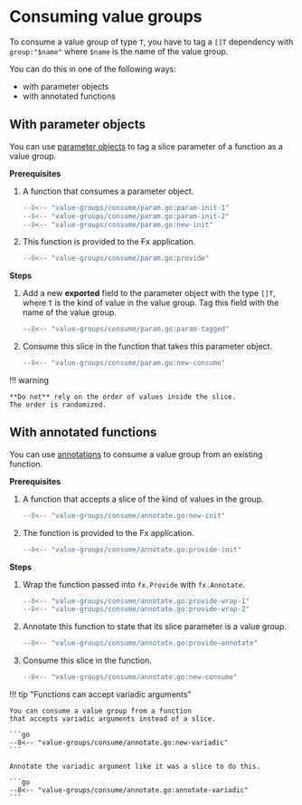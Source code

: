 # Consuming value groups

To consume a value group of type `T`,
you have to tag a `[]T` dependency with `group:"$name"`
where `$name` is the name of the value group.

You can do this in one of the following ways:

- with parameter objects
- with annotated functions

## With parameter objects

You can use [parameter objects](../parameter-objects.md)
to tag a slice parameter of a function as a value group.

**Prerequisites**

1. A function that consumes a parameter object.

     ```go
     --8<-- "value-groups/consume/param.go:param-init-1"
     --8<-- "value-groups/consume/param.go:param-init-2"
     --8<-- "value-groups/consume/param.go:new-init"
     ```

2. This function is provided to the Fx application.

     ```go
     --8<-- "value-groups/consume/param.go:provide"
     ```

**Steps**

1. Add a new **exported** field to the parameter object
   with the type `[]T`, where `T` is the kind of value in the value group.
   Tag this field with the name of the value group.

     ```go
     --8<-- "value-groups/consume/param.go:param-tagged"
     ```

2. Consume this slice in the function that takes this parameter object.

     ```go
     --8<-- "value-groups/consume/param.go:new-consume"
     ```

!!! warning

    **Do not** rely on the order of values inside the slice.
    The order is randomized.

## With annotated functions

You can use [annotations](../annotate.md)
to consume a value group from an existing function.

**Prerequisites**

1. A function that accepts a slice of the kind of values in the group.

     ```go
     --8<-- "value-groups/consume/annotate.go:new-init"
     ```

2. The function is provided to the Fx application.

     ```go
     --8<-- "value-groups/consume/annotate.go:provide-init"
     ```

**Steps**

1. Wrap the function passed into `fx.Provide` with `fx.Annotate`.

     ```go
     --8<-- "value-groups/consume/annotate.go:provide-wrap-1"
     --8<-- "value-groups/consume/annotate.go:provide-wrap-2"
     ```

2. Annotate this function to state that its slice parameter is a value group.

     ```go
     --8<-- "value-groups/consume/annotate.go:provide-annotate"
     ```

3. Consume this slice in the function.

     ```go
     --8<-- "value-groups/consume/annotate.go:new-consume"
     ```

!!! tip "Functions can accept variadic arguments"

    You can consume a value group from a function
    that accepts variadic arguments instead of a slice.

    ```go
    --8<-- "value-groups/consume/annotate.go:new-variadic"
    ```

    Annotate the variadic argument like it was a slice to do this.

    ```go
    --8<-- "value-groups/consume/annotate.go:annotate-variadic"
    ```
